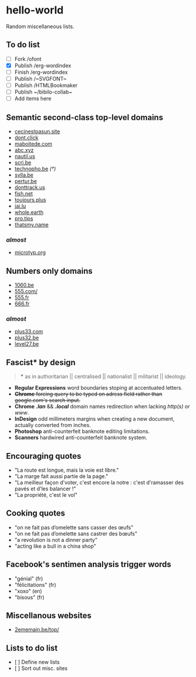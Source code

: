 # hello-world
Random miscellaneous lists.

## To do list
* [ ] Fork /ofont
* [x] Publish /erg-wordindex
* [ ] Finish /erg-wordindex
* [ ] Publish /~SVGFONT~
* [ ] Publish /HTMLBookmaker
* [ ] Publish ~/bibilo-collab~
* [ ] Add items here

## Semantic second-class top-level domains
* [cecinestpasun.site](http://cecinestpasun.site)
* [dont.click](http://dont.click)
* [maboitede.com](http://maboitede.com)
* [abc.xyz](http://abc.xyz)
* [nautil.us](http://nautil.us)
* [scri.be](http://scri.be)
* [technopho.be](technopho.be) *(†)*
* [sylla.be](http://sylla.be/)
* [pertur.be](http://pertur.be/)
* [donttrack.us](http://donttrack.us/)
* [fish.net](http://fish.net/)
* [toujours.plus](http://toujours.plus)
* [jai.lu](http://jai.lu)
* [whole.earth](http://whole.earth)
* [pro.tips](http://pro.tips)
* [thatsmy.name](https://thatsmy.name)
### *almost*
* [microtyp.org](http://microtyp.org/)

## Numbers only domains
* [1060.be](http://1060.be)
* [555.com/](http://www.555.com/)
* [555.fr](http://www.555.fr/)
* [666.fr](http://666.fr/)
### *almost*
* [plus33.com](http://plus33.com)
* [plus32.be](https://www.plus32.be/)
* [level27.be](https://level27.be/)

## Fascist* by design
  > **\*** as in authoritarian || centralised || nationalist || militarist || ideology.    

* **Regular Expressions** word boundaries stoping at accentuated letters.
* ~~**Chrome** forcing query to be typed on adress field rather than google.com's search input.~~
* **Chrome** ***.lan*** && ***.local*** domain names redirection when lacking *http(s)* or *www*.
* **InDesign** odd millimeters margins when creating a new document, actually converted from inches.
* **Photoshop** anti-counterfeit banknote editing limitations.
* **Scanners** hardwired anti-counterfeit banknote system.

## Encouraging quotes
* "La route est longue, mais la voie est libre."
* "La marge fait aussi partie de la page."
* "La meilleur façon d'voter, c'est encore la notre : c'est d'ramasser des pavés et d'les balancer !"
* "La propriété, c'est le vol"

## Cooking quotes
* "on ne fait pas d’omelette sans casser des œufs"
* "on ne fait pas d’omelette sans castrer des bœufs"
* "a revolution is not a dinner party"
* "acting like a bull in a china shop"

## Facebook's sentimen analysis trigger words
* "génial" (fr)
* "félicitations" (fr)
* "xoxo" (en)
* "bisous" (fr)

## Miscellanous websites
* [2ememain.be/top/](https://www.2ememain.be/top/)

## Lists to do list
* [ ] Define new lists
* [ ] Sort out misc. sites
